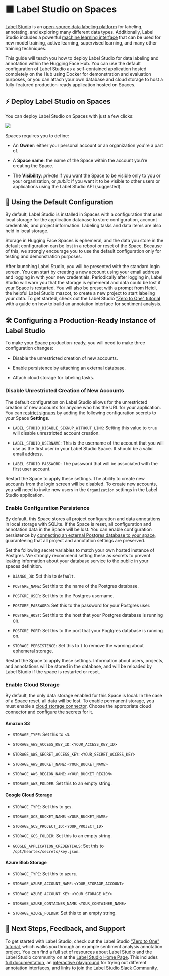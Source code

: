 # 🟧 Label Studio on Spaces

[Label Studio](https://labelstud.io) is an [open-source data labeling
platform](https://github.com/heartexlabs/label-studio) for labeling,
annotating, and exploring many different data types. Additionally, Label Studio
includes a powerful [machine learning
interface](https://labelstud.io/guide/ml.html) that can be used for new model
training, active learning, supervised learning, and many other training
techniques.

This guide will teach you how to deploy Label Studio for data
labeling and annotation within the Hugging Face Hub. You can use the default
configuration of Label Studio as a self-contained application hosted completely
on the Hub using Docker for demonstration and evaluation purposes, or you can
attach your own database and cloud storage to host a fully-featured
production-ready application hosted on Spaces.

## ⚡️ Deploy Label Studio on Spaces

You can deploy Label Studio on Spaces with just a few clicks:

<a  href="https://huggingface.co/new-space?template=LabelStudio/LabelStudio">
  <img src="https://huggingface.co/datasets/huggingface/badges/raw/main/deploy-to-spaces-lg.svg" />
</a>

Spaces requires you to define:

* An **Owner**: either your personal account or an organization you're a
  part of. 

* A **Space name**: the name of the Space within the account
  you're creating the Space.

* The **Visibility**: _private_ if you want the
  Space to be visible only to you or your organization, or _public_ if you want
  it to be visible to other users or applications using the Label Studio API
  (suggested).

## 🚀 Using the Default Configuration

By default, Label Studio is installed in Spaces with a configuration that uses
local storage for the application database to store configuration, account
credentials, and project information. Labeling tasks and data items are also held
in local storage. 

<Tip warning={true}>
Storage in Hugging Face Spaces is ephemeral, and the data you store in the default
configuration can be lost in a reboot or reset of the Space. Because of this,
we strongly encourage you to use the default configuration only for testing and
demonstration purposes.
</Tip>

After launching Label Studio, you will be presented with the standard login
screen. You can start by creating a new account using your email address and
logging in with your new credentials. Periodically after logging in, Label
Studio will warn you that the storage is ephemeral and data could be
lost if your Space is restarted. You will also be preset with a prompt from
Heidi, the helpful Label Studio mascot, to create a new project to start
labeling your data. To get started, check out the Label Studio ["Zero to One"
tutorial](https://labelstud.io/blog/introduction-to-label-studio-in-hugging-face-spaces/)
with a guide on how to build an annotation interface for sentiment analysis. 

## 🛠️ Configuring a Production-Ready Instance of Label Studio

To make your Space production-ready, you will need to make three configuration
changes:

* Disable the unrestricted creation of new accounts.

* Enable persistence by attaching an external database.

* Attach cloud storage for labeling tasks.

### Disable Unrestricted Creation of New Accounts

The default configuration on Label Studio allows for the unrestricted creation
of new accounts for anyone who has the URL for your application. You can
[restrict signups](https://labelstud.io/guide/signup.html#Restrict-signup-for-local-deployments)
by adding the following configuration secrets to your Space **Settings**.

* `LABEL_STUDIO_DISABLE_SIGNUP_WITHOUT_LINK`: Setting this value to `true` will
  disable unrestricted account creation. 

* `LABEL_STUDIO_USERNAME`: This is the username of the account that you will
  use as the first user in your Label Studio Space. It should be a valid email
  address.

* `LABEL_STUDIO_PASSWORD`: The password that will be associated with the first
   user account.

Restart the Space to apply these settings. The ability to create new accounts
from the login screen will be disabled. To create new accounts, you will need
to invite new users in the `Organization` settings in the Label Studio
application.

### Enable Configuration Persistence

By default, this Space stores all project configuration and data annotations in
local storage with SQLite. If the Space is reset, all configuration and
annotation data in the Space will be lost. You can enable configuration
persistence by [connecting an external Postgres database to your
space](https://labelstud.io/guide/storedata.html#PostgreSQL-database),
guaranteeing that all project and annotation settings are preserved.

Set the following secret variables to match your own hosted instance of
Postgres. We strongly recommend setting these as secrets to prevent leaking
information about your database service to the public in your spaces
definition.

* `DJANGO_DB`: Set this to `default`.

* `POSTGRE_NAME`: Set this to the name of the Postgres database.

* `POSTGRE_USER`: Set this to the Postgres username.

* `POSTGRE_PASSWORD`: Set this to the password for your Postgres user.

* `POSTGRE_HOST`: Set this to the host that your Postgres database is running
   on.

* `POSTGRE_PORT`: Set this to the port that your Pogtgres database is running
  on.

* `STORAGE_PERSISTENCE`: Set this to `1` to remove the warning about ephemeral
  storage.

Restart the Space to apply these settings. Information about users, projects,
and annotations will be stored in the database, and will be reloaded by Label
Studio if the space is restarted or reset.

### Enable Cloud Storage

By default, the only data storage enabled for this Space is local. In the case
of a Space reset, all data will be lost. To enable permanent storage, you must
enable a [cloud storage connector](https://labelstud.io/guide/storage.html).
Choose the appropriate cloud connector and configure the secrets for it.

#### Amazon S3

* `STORAGE_TYPE`: Set this to `s3`.

* `STORAGE_AWS_ACCESS_KEY_ID`: `<YOUR_ACCESS_KEY_ID>`

* `STORAGE_AWS_SECRET_ACCESS_KEY`: `<YOUR_SECRET_ACCESS_KEY>`

* `STORAGE_AWS_BUCKET_NAME`: `<YOUR_BUCKET_NAME>`

* `STORAGE_AWS_REGION_NAME`: `<YOUR_BUCKET_REGION>`

* `STORAGE_AWS_FOLDER`: Set this to an empty string.


#### Google Cloud Storage

* `STORAGE_TYPE`: Set this to `gcs`.

* `STORAGE_GCS_BUCKET_NAME`: `<YOUR_BUCKET_NAME>`

* `STORAGE_GCS_PROJECT_ID`: `<YOUR_PROJECT_ID>`

* `STORAGE_GCS_FOLDER`: Set this to an empty string.

* `GOOGLE_APPLICATION_CREDENTIALS`: Set this to `/opt/heartex/secrets/key.json`.


#### Azure Blob Storage

* `STORAGE_TYPE`: Set this to `azure`.

* `STORAGE_AZURE_ACCOUNT_NAME`: `<YOUR_STORAGE_ACCOUNT>`

* `STORAGE_AZURE_ACCOUNT_KEY`: `<YOUR_STORAGE_KEY>`

* `STORAGE_AZURE_CONTAINER_NAME`: `<YOUR_CONTAINER_NAME>`

* `STORAGE_AZURE_FOLDER`: Set this to an empty string.

## 🤗 Next Steps, Feedback, and Support

To get started with Label Studio, check out the Label Studio ["Zero to One"
tutorial](https://labelstud.io/blog/introduction-to-label-studio-in-hugging-face-spaces/),
which walks you through an example sentiment analysis annotation project. You
can find a full set of resources about Label Studio and the Label Studio
community on at the [Label Studio Home Page](https://labelstud.io). This
includes [full documentation](https://labelstud.io/guide/), an [interactive
playground](https://labelstud.io/playground/) for trying out different
annotation interfaces, and links to join the [Label Studio Slack
Community](https://slack.labelstudio.heartex.com/?source=spaces).
